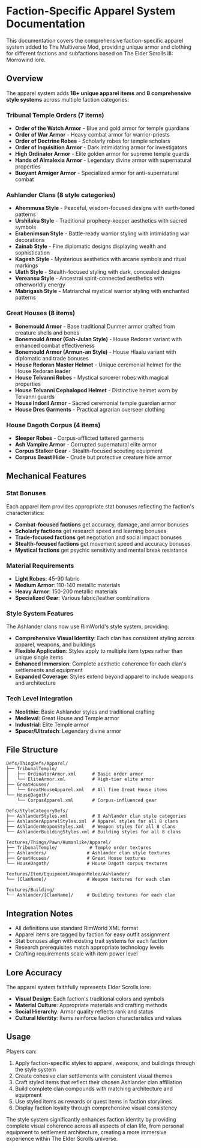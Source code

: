 # Faction-Specific Apparel System Documentation

This documentation covers the comprehensive faction-specific apparel system added to The Multiverse Mod, providing unique armor and clothing for different factions and subfactions based on The Elder Scrolls III: Morrowind lore.

## Overview

The apparel system adds **18+ unique apparel items** and **8 comprehensive style systems** across multiple faction categories:

### Tribunal Temple Orders (7 items)
- **Order of the Watch Armor** - Blue and gold armor for temple guardians
- **Order of War Armor** - Heavy combat armor for warrior-priests
- **Order of Doctrine Robes** - Scholarly robes for temple scholars
- **Order of Inquisition Armor** - Dark intimidating armor for investigators
- **High Ordinator Armor** - Elite golden armor for supreme temple guards
- **Hands of Almalexia Armor** - Legendary divine armor with supernatural properties
- **Buoyant Armiger Armor** - Specialized armor for anti-supernatural combat

### Ashlander Clans (8 style categories)
- **Ahemmusa Style** - Peaceful, wisdom-focused designs with earth-toned patterns
- **Urshilaku Style** - Traditional prophecy-keeper aesthetics with sacred symbols
- **Erabenimsun Style** - Battle-ready warrior styling with intimidating war decorations
- **Zainab Style** - Fine diplomatic designs displaying wealth and sophistication
- **Kagesh Style** - Mysterious aesthetics with arcane symbols and ritual markings
- **Ulath Style** - Stealth-focused styling with dark, concealed designs
- **Vereansu Style** - Ancestral spirit-connected aesthetics with otherworldly energy
- **Mabrigash Style** - Matriarchal mystical warrior styling with enchanted patterns

### Great Houses (8 items)
- **Bonemould Armor** - Base traditional Dunmer armor crafted from creature shells and bones
- **Bonemould Armor (Gah-Julan Style)** - House Redoran variant with enhanced combat effectiveness
- **Bonemould Armor (Armun-an Style)** - House Hlaalu variant with diplomatic and trade bonuses
- **House Redoran Master Helmet** - Unique ceremonial helmet for the House Redoran leader
- **House Telvanni Robes** - Mystical sorcerer robes with magical properties
- **House Telvanni Cephalopod Helmet** - Distinctive helmet worn by Telvanni guards
- **House Indoril Armor** - Sacred ceremonial temple guardian armor
- **House Dres Garments** - Practical agrarian overseer clothing

### House Dagoth Corpus (4 items)
- **Sleeper Robes** - Corpus-afflicted tattered garments
- **Ash Vampire Armor** - Corrupted supernatural elite armor
- **Corpus Stalker Gear** - Stealth-focused scouting equipment
- **Corprus Beast Hide** - Crude but protective creature hide armor

## Mechanical Features

### Stat Bonuses
Each apparel item provides appropriate stat bonuses reflecting the faction's characteristics:
- **Combat-focused factions** get accuracy, damage, and armor bonuses
- **Scholarly factions** get research speed and learning bonuses
- **Trade-focused factions** get negotiation and social impact bonuses
- **Stealth-focused factions** get movement speed and accuracy bonuses
- **Mystical factions** get psychic sensitivity and mental break resistance

### Material Requirements
- **Light Robes**: 45-90 fabric
- **Medium Armor**: 110-140 metallic materials
- **Heavy Armor**: 150-200 metallic materials
- **Specialized Gear**: Various fabric/leather combinations

### Style System Features
The Ashlander clans now use RimWorld's style system, providing:
- **Comprehensive Visual Identity**: Each clan has consistent styling across apparel, weapons, and buildings
- **Flexible Application**: Styles apply to multiple item types rather than unique single items
- **Enhanced Immersion**: Complete aesthetic coherence for each clan's settlements and equipment
- **Expanded Coverage**: Styles extend beyond apparel to include weapons and architecture

### Tech Level Integration
- **Neolithic**: Basic Ashlander styles and traditional crafting
- **Medieval**: Great House and Temple armor
- **Industrial**: Elite Temple armor
- **Spacer/Ultratech**: Legendary divine armor

## File Structure

```
Defs/ThingDefs/Apparel/
├── TribunalTemple/
│   ├── OrdinatorArmor.xml      # Basic order armor
│   └── EliteArmor.xml          # High-tier elite armor
├── GreatHouses/
│   └── GreatHouseApparel.xml   # All five Great House items
└── HouseDagoth/
    └── CorpusApparel.xml       # Corpus-influenced gear

Defs/StyleCategoryDefs/
├── AshlanderStyles.xml         # 8 Ashlander clan style categories
├── AshlanderApparelStyles.xml  # Apparel styles for all 8 clans
├── AshlanderWeaponStyles.xml   # Weapon styles for all 8 clans
└── AshlanderBuildingStyles.xml # Building styles for all 8 clans

Textures/Things/Pawn/Humanlike/Apparel/
├── TribunalTemple/            # Temple order textures
├── Ashlanders/               # Ashlander clan style textures
├── GreatHouses/              # Great House textures
└── HouseDagoth/              # House Dagoth corpus textures

Textures/Item/Equipment/WeaponMelee/Ashlander/
└── [ClanName]/               # Weapon textures for each clan

Textures/Building/
└── Ashlander/[ClanName]/     # Building textures for each clan
```

## Integration Notes

- All definitions use standard RimWorld XML format
- Apparel items are tagged by faction for easy outfit assignment
- Stat bonuses align with existing trait systems for each faction
- Research prerequisites match appropriate technology levels
- Crafting requirements scale with item power level

## Lore Accuracy

The apparel system faithfully represents Elder Scrolls lore:
- **Visual Design**: Each faction's traditional colors and symbols
- **Material Culture**: Appropriate materials and crafting methods
- **Social Hierarchy**: Armor quality reflects rank and status
- **Cultural Identity**: Items reinforce faction characteristics and values

## Usage

Players can:
1. Apply faction-specific styles to apparel, weapons, and buildings through the style system
2. Create cohesive clan settlements with consistent visual themes
3. Craft styled items that reflect their chosen Ashlander clan affiliation
4. Build complete clan compounds with matching architecture and equipment
5. Use styled items as rewards or quest items in faction storylines
6. Display faction loyalty through comprehensive visual consistency

The style system significantly enhances faction identity by providing complete visual coherence across all aspects of clan life, from personal equipment to settlement architecture, creating a more immersive experience within The Elder Scrolls universe.